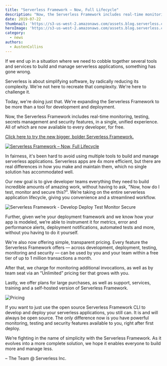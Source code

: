 ```yaml
---
title: "Serverless Framework – Now, Full Lifecycle"
description: "Now, the Serverless Framework includes real-time monitoring, testing, secrets management and security features, in a single, unified experience.  All of which are now available to every developer, for free."
date: 2019-07-22
thumbnail: 'https://s3-us-west-2.amazonaws.com/assets.blog.serverless.com/full-lifecycle/thumbnail.png'
heroImage: 'https://s3-us-west-2.amazonaws.com/assets.blog.serverless.com/full-lifecycle/header.png'
category:
  - news
authors: 
  - AustenCollins
---
```


If we end up in a situation where we need to cobble together several tools and services to build and manage serverless applications, something has gone wrong.

Serverless is about simplifying software, by radically reducing its complexity.  We're not here to recreate that complexity.  We're here to challenge it.

Today, we're doing just that.  We're expanding the Serverless Framework to be more than a tool for development and deployment.  

Now, the Serverless Framework includes real-time monitoring, testing, secrets management and security features, in a single, unified experience.  All of which are now available to every developer, for free.

[Click here to try the new bigger, bolder Serverless Framework.](https://dashboard.serverless.com)

[![Serverless Framework – Now, Full Lifecycle](http://img.youtube.com/vi/-Nf0ui3qP2E/0.jpg)](http://www.youtube.com/watch?v=-Nf0ui3qP2E "Serverless Framework – Now, Full Lifecycle")

In fairness, it's been hard to avoid using multiple tools to build and manage serverless applications.  Serverless apps are 4x more efficient, but there are real differences in how you make and maintain them, which no single solution has accommodated well.

Our new goal is to give developer teams everything they need to build incredible amounts of amazing work, without having to ask, "Now, how do I test, monitor and secure this?".  We’re taking on the entire serverless application lifecycle, giving you convenience and a streamlined workflow.

![Serverless Framework - Develop Deploy Test Monitor Secure](https://s3-us-west-2.amazonaws.com/assets.blog.serverless.com/full-lifecycle/serverless-framework-full-application-lifecycle.gif)


Further, given we’re your deployment framework and we know how your app is modeled, we’re able to instrument it for metrics, error and performance alerts, deployment notifications, automated tests and more, without you having to do it yourself.

We're also now offering simple, transparent pricing.  Every feature the Serverless Framework offers — across development, deployment, testing, monitoring and security — can be used by you and your team within a free tier of up to 1 million transactions a month.

After that, we charge for monitoring additional invocations, as well as by team seat via an “Unlimited” pricing tier that grows with you.  

Lastly, we offer plans for large purchases, as well as support, services, training and a self-hosted version of Serverless Framework.

![Pricing](https://s3-us-west-2.amazonaws.com/assets.blog.serverless.com/full-lifecycle/serverless-framework-pricing-tiers.png)

If you want to just use the open source Serverless Framework CLI to develop and deploy your serverless applications, you still can.  It is and will always be open source.  The only difference now is you have powerful monitoring, testing and security features available to you, right after first deploy.

We’re fighting in the name of simplicity with the Serverless Framework.  As it evolves into a more complete solution, we hope it enables everyone to build more and manage less.

– The Team @ Serverless Inc.
